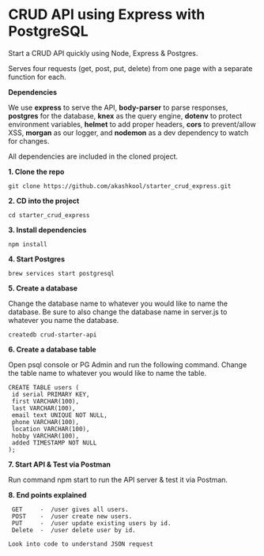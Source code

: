 # CRUD API using Express with PostgreSQL

Start a CRUD API quickly using Node, Express & Postgres.

Serves four requests (get, post, put, delete) from one page with a separate function for each.

**Dependencies**

We use **express** to serve the API, **body-parser** to parse responses, **postgres** for the database, **knex** as the query engine, **dotenv** to protect environment variables, **helmet** to add proper headers, **cors** to prevent/allow XSS, **morgan** as our logger, and **nodemon** as a dev dependency to watch for changes.

All dependencies are included in the cloned project.

**1. Clone the repo**

```
git clone https://github.com/akashkool/starter_crud_express.git
```

**2. CD into the project**

```
cd starter_crud_express
```

**3. Install dependencies**

```
npm install
```

**4. Start Postgres**

```
brew services start postgresql
```

**5. Create a database**

Change the database name to whatever you would like to name the database. Be sure to also change the database name in server.js to whatever you name the database.

```
createdb crud-starter-api
```

**6. Create a database table**

Open psql console or PG Admin and run the following command. Change the table name to whatever you would like to name the table.

```
CREATE TABLE users (
 id serial PRIMARY KEY,
 first VARCHAR(100),
 last VARCHAR(100),
 email text UNIQUE NOT NULL,
 phone VARCHAR(100),
 location VARCHAR(100),
 hobby VARCHAR(100),
 added TIMESTAMP NOT NULL
);
```
**7. Start API & Test via Postman**

Run command npm start to run the API server & test it via Postman.

**8. End points explained**
 ```
  GET     -  /user gives all users.
  POST    -  /user create new users.
  PUT     -  /user update existing users by id.
  Delete  -  /user delete user by id.
````
  
  ```Look into code to understand JSON request```


